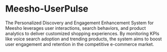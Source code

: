 # Meesho-UserPulse
The Personalized Discovery and Engagement Enhancement System for Meesho leverages user interactions, search behaviors, and product analytics to deliver customized shopping experiences. By monitoring KPIs like voice search adoption and trending products, the system aims to boost user engagement and retention in the competitive e-commerce market.
